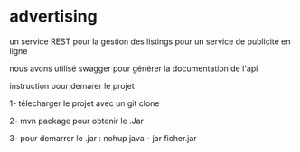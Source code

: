 # advertising
un service REST pour la gestion des listings pour un service de publicité en ligne

nous avons utilisé swagger pour générer la documentation de l'api 

instruction pour demarer le projet 

1- télecharger le projet avec un git clone 

2- mvn package pour obtenir le .Jar 

3- pour demarrer le .jar : nohup java - jar  ficher.jar 